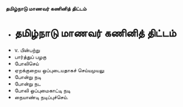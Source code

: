 **தமிழ்நாடு மாணவர் கணினித் திட்டம்**
- # தமிழ்நாடு மாணவர் கணினித் திட்டம்
- v. பின்பற்று
- பார்த்துப் பழகு
- போலிசெய்
- ஏறக்குறைய ஒப்புடையதாகச் செய்யமுயலு
- போன்று நடி
- போன்று நட
- போலி ஒப்புமைகாட்டி நடி
- நையாண்டி நடிப்புச்செய்.


